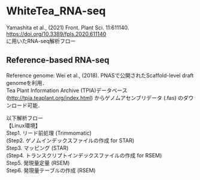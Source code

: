 # WhiteTea_RNA-seq
Yamashita et al., (2021) Front. Plant Sci. 11:611140. https://doi.org/10.3389/fpls.2020.611140<br>
に用いたRNA-seq解析フロー

## Reference-based RNA-seq
Reference genome: Wei et al., (2018). PNASで公開されたScaffold-level draft genomeを利用．<br>
Tea Plant Information Archive (TPIA)データベース (http://tpia.teaplant.org/index.html) からゲノムアセンブリデータ (.fas) のダウンロード可能． <br>

以下解析フロー
<br>
【Linux環境】
<br>
Step1. リード前処理 (Trimmomatic)
<br>
(Step2. ゲノムインデックスファイルの作成 for STAR)
<br>
Step3. マッピング (STAR)
<br>
(Step4. トランスクリプトインデックスファイルの作成 for RSEM)
<br>
Step5. 発現量定量 (RSEM)
<br>
Step6. 発現量テーブルの作成 (RSEM)
